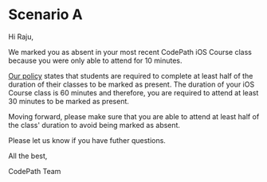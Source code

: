 # Scenario A

Hi Raju, 

We marked you as absent in your most recent CodePath iOS Course class because you were only able to attend for 10 minutes. 

[Our policy](https://courses.codepath.org/snippets/ios_university/policies_remote_fall19#heading-attendance-and-coursework-submissions) states that students are required to complete at least half of the duration of their classes to be marked as present. The duration of your iOS Course class is 60 minutes and therefore, you are required to attend at least 30 minutes to be marked as present. 

Moving forward, please make sure that you are able to attend at least half of the class' duration to avoid being marked as absent. 

Please let us know if you have futher questions. 


All the best, 

CodePath Team


